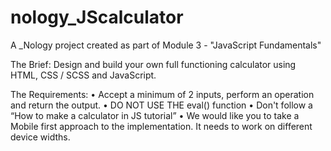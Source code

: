 # nology_JScalculator

A _Nology project created as part of Module 3 - "JavaScript Fundamentals"

The Brief:
Design and build your own full functioning calculator using HTML, CSS / SCSS and JavaScript.

The Requirements:
• Accept a minimum of 2 inputs, perform an operation and return the output.
• DO NOT USE THE eval() function 
• Don't follow a “How to make a calculator in JS tutorial”
• We would like you to take a Mobile first approach to the implementation. It needs to work on different device widths.
